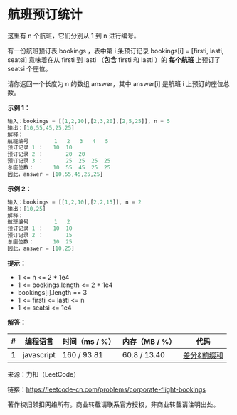 # 航班预订统计

这里有 n 个航班，它们分别从 1 到 n 进行编号。

有一份航班预订表 bookings ，表中第 i 条预订记录 bookings[i] = [firsti, lasti, seatsi] 意味着在从 firsti 到 lasti （**包含** firsti 和 lasti ）的 **每个航班** 上预订了 seatsi 个座位。

请你返回一个长度为 n 的数组 answer，其中 answer[i] 是航班 i 上预订的座位总数。

**示例 1：**

``` javascript
输入：bookings = [[1,2,10],[2,3,20],[2,5,25]], n = 5
输出：[10,55,45,25,25]
解释：
航班编号        1   2   3   4   5
预订记录 1 ：   10  10
预订记录 2 ：       20  20
预订记录 3 ：       25  25  25  25
总座位数：      10  55  45  25  25
因此，answer = [10,55,45,25,25]
```

**示例 2：**

``` javascript
输入：bookings = [[1,2,10],[2,2,15]], n = 2
输出：[10,25]
解释：
航班编号        1   2
预订记录 1 ：   10  10
预订记录 2 ：       15
总座位数：      10  25
因此，answer = [10,25]
```

**提示：**

- 1 <= n <= 2 * 1e4
- 1 <= bookings.length <= 2 * 1e4
- bookings[i].length == 3
- 1 <= firsti <= lasti <= n
- 1 <= seatsi <= 1e4

**解答：**

**#**|**编程语言**|**时间（ms / %）**|**内存（MB / %）**|**代码**
--|--|--|--|--
1|javascript|160 / 93.81|60.8  / 13.40|[差分&前缀和](./javascript/ac_v1.js)

来源：力扣（LeetCode）

链接：https://leetcode-cn.com/problems/corporate-flight-bookings

著作权归领扣网络所有。商业转载请联系官方授权，非商业转载请注明出处。

